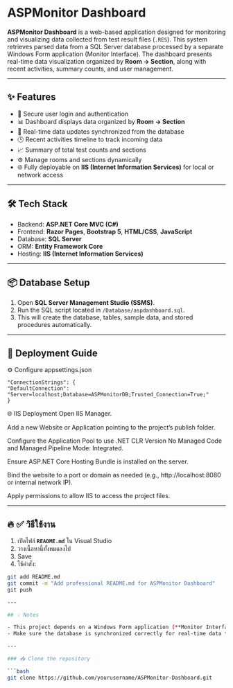 # ASPMonitor Dashboard

**ASPMonitor Dashboard** is a web-based application designed for monitoring and visualizing data collected from test result files (`.RES`). This system retrieves parsed data from a SQL Server database processed by a separate Windows Form application (Monitor Interface). The dashboard presents real-time data visualization organized by **Room → Section**, along with recent activities, summary counts, and user management.

---

## ✨ Features

- 🔐 Secure user login and authentication
- 📊 Dashboard displays data organized by **Room → Section**
- 🔄 Real-time data updates synchronized from the database
- 🕒 Recent activities timeline to track incoming data
- 📈 Summary of total test counts and sections
- ⚙️ Manage rooms and sections dynamically
- 🌐 Fully deployable on **IIS (Internet Information Services)** for local or network access

---

## 🛠️ Tech Stack

- Backend: **ASP.NET Core MVC (C#)**
- Frontend: **Razor Pages**, **Bootstrap 5**, **HTML/CSS**, **JavaScript**
- Database: **SQL Server**
- ORM: **Entity Framework Core**
- Hosting: **IIS (Internet Information Services)**

---

## 📦 Database Setup

1. Open **SQL Server Management Studio (SSMS)**.
2. Run the SQL script located in `/Database/aspdashboard.sql`.
3. This will create the database, tables, sample data, and stored procedures automatically.

---

## 🚀 Deployment Guide

⚙️ Configure appsettings.json

    "ConnectionStrings": {
    "DefaultConnection": "Server=localhost;Database=ASPMonitorDB;Trusted_Connection=True;"
    }

🌐 IIS Deployment
Open IIS Manager.

Add a new Website or Application pointing to the project’s publish folder.

Configure the Application Pool to use .NET CLR Version No Managed Code and Managed Pipeline Mode: Integrated.

Ensure ASP.NET Core Hosting Bundle is installed on the server.

Bind the website to a port or domain as needed (e.g., http://localhost:8080 or internal network IP).

Apply permissions to allow IIS to access the project files.

---
## 🔥 ✅ วิธีใช้งาน

1. เปิดไฟล์ **`README.md`** ใน Visual Studio
2. วางเนื้อหานี้ทั้งหมดลงไป
3. Save
4. ใช้คำสั่ง:

```bash
git add README.md
git commit -m "Add professional README.md for ASPMonitor Dashboard"
git push

---

## 💡 Notes

- This project depends on a Windows Form application (**Monitor Interface**) which parses `.RES` files and inserts the data into SQL Server for the dashboard to consume.
- Make sure the database is synchronized correctly for real-time data to display.

---

### 📥 Clone the repository

```bash
git clone https://github.com/yourusername/ASPMonitor-Dashboard.git
